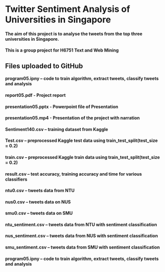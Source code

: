 # Twitter Sentiment Analysis of Universities in Singapore
#### The aim of this project is to analyse the tweets from the top three universities in Singapore.
#### This is a group project for H6751 Text and Web Mining 
## Files uploaded to GitHub
#### program05.ipny – code to train algorithm, extract tweets, classify tweets and analysis
#### report05.pdf - Project report
#### presentation05.pptx - Powerpoint file of Presentation
#### presentation05.mp4 - Presentation of the project with narration
#### Sentiment140.csv – training dataset from Kaggle
#### Test.csv – preprocessed Kaggle test data using train_test_split(test_size = 0.2)
#### train.csv – preprocessed Kaggle train data using train_test_split(test_size = 0.2)
#### result.csv – test accuracy, training accuracy and time for various classifiers
#### ntu0.csv – tweets data from NTU
#### nus0.csv – tweets data on NUS
#### smu0.csv – tweets data on SMU
#### ntu_sentiment.csv – tweets data from NTU with sentiment classification
#### nus_sentiment.csv – tweets data from NUS with sentiment classification
#### smu_sentiment.csv – tweets data from SMU with sentiment classification
#### program05.ipny – code to train algorithm, extract tweets, classify tweets and analysis
